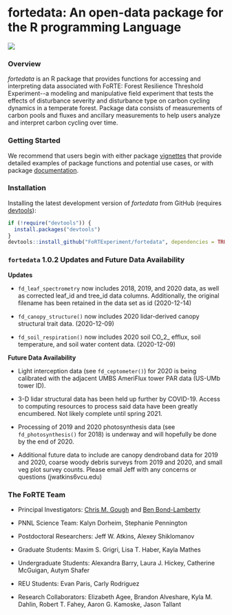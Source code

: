 # fortedata: An open-data package for the R programming Language

![](https://user-images.githubusercontent.com/8354517/87047244-3da40200-c1c8-11ea-91fd-61104ad0f4f8.PNG)


### Overview

*fortedata* is an R package that provides functions for accessing and interpreting data associated with FoRTE: Forest Resilience Threshold Experiment--a modeling and manipulative field experiment that tests the effects of disturbance severity and disturbance type on carbon cycling dynamics in a temperate forest. Package data consists of measurements of carbon pools and fluxes and ancillary measurements to help users analyze and interpret carbon cycling over time.  


### Getting Started

We recommend that users begin with either package [vignettes](https://fortexperiment.github.io/fortedata/articles/index.html) that provide detailed examples of package functions and potential use cases, or with package [documentation](https://fortexperiment.github.io/fortedata/reference/index.html).  


### Installation

Installing the latest development version of *fortedata* from GitHub (requires [devtools](https://github.com/hadley/devtools)):

```r
if (!require("devtools")) {
  install.packages("devtools")
}
devtools::install_github("FoRTExperiment/fortedata", dependencies = TRUE, build_vignettes = FALSE)
```


### `fortedata` 1.0.2 Updates and Future Data Availability

**Updates**

* `fd_leaf_spectrometry` now includes 2018, 2019, and 2020 data, as well as corrected leaf_id and tree_id data columns. Additionally, the original filename has been retained in the data set as id (2020-12-14)

* `fd_canopy_structure()` now includes 2020 lidar-derived canopy structural trait data.  (2020-12-09)

* `fd_soil_respiration()` now includes 2020 soil CO_2_ efflux, soil temperature, and soil water content data.  (2020-12-09)

**Future Data Availability**

* Light interception data (see `fd_ceptometer()`) for 2020 is being calibrated with the adjacent UMBS AmeriFlux tower PAR data (US-UMb tower ID). 

* 3-D lidar structural data has been held up further by COVID-19. Access to computing resources to process said data have been greatly encumbered. Not likely complete until spring 2021.

* Processing of 2019 and 2020 photosynthesis data (see `fd_photosynthesis()` for 2018) is underway and will hopefully be done by the end of 2020. 

* Additional future data to include are canopy dendroband data for 2019 and 2020, coarse woody debris surveys from 2019 and 2020, and small veg plot survey counts. Please email Jeff with any concerns or questions (jwatkins6vcu.edu) 

### The FoRTE Team

* Principal Investigators:  [Chris M. Gough](http://www.people.vcu.edu/~cmgough/) and [Ben Bond-Lamberty](https://www.pnnl.gov/science/staff/staff_info.asp?staff_num=7203)

* PNNL Science Team: Kalyn Dorheim, Stephanie Pennington

* Postdoctoral Researchers: Jeff W. Atkins, Alexey Shiklomanov  

* Graduate Students:  Maxim S. Grigri, Lisa T. Haber, Kayla Mathes

* Undergraduate Students: Alexandra Barry, Laura J. Hickey, Catherine McGuigan, Autym Shafer

* REU Students: Evan Paris, Carly Rodriguez

* Research Collaborators: Elizabeth Agee, Brandon Alveshare, Kyla M. Dahlin, Robert T. Fahey, Aaron G. Kamoske, Jason Tallant


